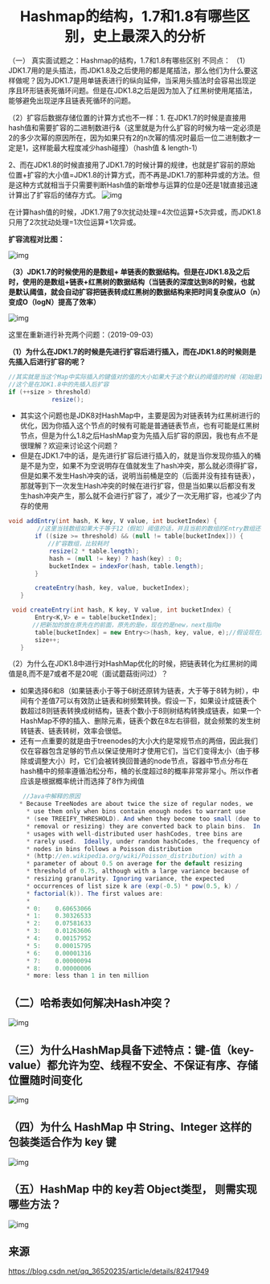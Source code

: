 <h1 align="center">Hashmap的结构，1.7和1.8有哪些区别，史上最深入的分析</h1>

（一） 真实面试题之：Hashmap的结构，1.7和1.8有哪些区别
不同点：
（1）JDK1.7用的是头插法，而JDK1.8及之后使用的都是尾插法，那么他们为什么要这样做呢？因为JDK1.7是用单链表进行的纵向延伸，当采用头插法时会容易出现逆序且环形链表死循环问题。但是在JDK1.8之后是因为加入了红黑树使用尾插法，能够避免出现逆序且链表死循环的问题。

（2）扩容后数据存储位置的计算方式也不一样：1. 在JDK1.7的时候是直接用hash值和需要扩容的二进制数进行&（这里就是为什么扩容的时候为啥一定必须是2的多少次幂的原因所在，因为如果只有2的n次幂的情况时最后一位二进制数才一定是1，这样能最大程度减少hash碰撞）（hash值 & length-1）

2、而在JDK1.8的时候直接用了JDK1.7的时候计算的规律，也就是扩容前的原始位置+扩容的大小值=JDK1.8的计算方式，而不再是JDK1.7的那种异或的方法。但是这种方式就相当于只需要判断Hash值的新增参与运算的位是0还是1就直接迅速计算出了扩容后的储存方式。
![img](media/70.png)

在计算hash值的时候，JDK1.7用了9次扰动处理=4次位运算+5次异或，而JDK1.8只用了2次扰动处理=1次位运算+1次异或。

**扩容流程对比图：**

![img](media/70-20210412001011686.png)

**（3）JDK1.7的时候使用的是数组+ 单链表的数据结构。但是在JDK1.8及之后时，使用的是数组+链表+红黑树的数据结构（当链表的深度达到8的时候，也就是默认阈值，就会自动扩容把链表转成红黑树的数据结构来把时间复杂度从O（n）变成O（logN）提高了效率）**

![img](media/70-20210412001035460.png)

这里在重新进行补充两个问题：（2019-09-03）

**（1）为什么在JDK1.7的时候是先进行扩容后进行插入，而在JDK1.8的时候则是先插入后进行扩容的呢？**

```java
//其实就是当这个Map中实际插入的键值对的值的大小如果大于这个默认的阈值的时候（初始是16*0.75=12）的时候才会触发扩容，
//这个是在JDK1.8中的先插入后扩容
if (++size > threshold)
            resize();
```

* 其实这个问题也是JDK8对HashMap中，主要是因为对链表转为红黑树进行的优化，因为你插入这个节点的时候有可能是普通链表节点，也有可能是红黑树节点，但是为什么1.8之后HashMap变为先插入后扩容的原因，我也有点不是很理解？欢迎来讨论这个问题？
* 但是在JDK1.7中的话，是先进行扩容后进行插入的，就是当你发现你插入的桶是不是为空，如果不为空说明存在值就发生了hash冲突，那么就必须得扩容，但是如果不发生Hash冲突的话，说明当前桶是空的（后面并没有挂有链表），那就等到下一次发生Hash冲突的时候在进行扩容，但是当如果以后都没有发生hash冲突产生，那么就不会进行扩容了，减少了一次无用扩容，也减少了内存的使用
  

```java
void addEntry(int hash, K key, V value, int bucketIndex) {
		//这里当钱数组如果大于等于12（假如）阈值的话，并且当前的数组的Entry数组还不能为空的时候就扩容
    　　if ((size >= threshold) && (null != table[bucketIndex])) {
　　　　　　 //扩容数组，比较耗时
       　　 resize(2 * table.length);
        　　hash = (null != key) ? hash(key) : 0;
        　　bucketIndex = indexFor(hash, table.length);
    　　}

    　　createEntry(hash, key, value, bucketIndex);
　　}

 void createEntry(int hash, K key, V value, int bucketIndex) {
    　　Entry<K,V> e = table[bucketIndex];
　　　　//把新加的放在原先在的前面，原先的是e，现在的是new，next指向e
   　　 table[bucketIndex] = new Entry<>(hash, key, value, e);//假设现在是new
    　　size++;
　　}
```

（2）为什么在JDK1.8中进行对HashMap优化的时候，把链表转化为红黑树的阈值是8,而不是7或者不是20呢（面试蘑菇街问过）？

* 如果选择6和8（如果链表小于等于6树还原转为链表，大于等于8转为树），中间有个差值7可以有效防止链表和树频繁转换。假设一下，如果设计成链表个数超过8则链表转换成树结构，链表个数小于8则树结构转换成链表，如果一个HashMap不停的插入、删除元素，链表个数在8左右徘徊，就会频繁的发生树转链表、链表转树，效率会很低。
* 还有一点重要的就是由于treenodes的大小大约是常规节点的两倍，因此我们仅在容器包含足够的节点以保证使用时才使用它们，当它们变得太小（由于移除或调整大小）时，它们会被转换回普通的node节点，容器中节点分布在hash桶中的频率遵循泊松分布，桶的长度超过8的概率非常非常小。所以作者应该是根据概率统计而选择了8作为阀值
  

```java
	//Java中解释的原因
   * Because TreeNodes are about twice the size of regular nodes, we
     * use them only when bins contain enough nodes to warrant use
     * (see TREEIFY_THRESHOLD). And when they become too small (due to
     * removal or resizing) they are converted back to plain bins.  In
     * usages with well-distributed user hashCodes, tree bins are
     * rarely used.  Ideally, under random hashCodes, the frequency of
     * nodes in bins follows a Poisson distribution
     * (http://en.wikipedia.org/wiki/Poisson_distribution) with a
     * parameter of about 0.5 on average for the default resizing
     * threshold of 0.75, although with a large variance because of
     * resizing granularity. Ignoring variance, the expected
     * occurrences of list size k are (exp(-0.5) * pow(0.5, k) /
     * factorial(k)). The first values are:
     *
     * 0:    0.60653066
     * 1:    0.30326533
     * 2:    0.07581633
     * 3:    0.01263606
     * 4:    0.00157952
     * 5:    0.00015795
     * 6:    0.00001316
     * 7:    0.00000094
     * 8:    0.00000006
     * more: less than 1 in ten million
```

## （二）哈希表如何解决Hash冲突？

![img](media/70-20210412001256383.png)

## （三）为什么HashMap具备下述特点：键-值（key-value）都允许为空、线程不安全、不保证有序、存储位置随时间变化

![img](media/70.jpeg)

## （四）为什么 HashMap 中 String、Integer 这样的包装类适合作为 key 键

![img](media/70-20210412001328056.png)

## （五）HashMap 中的 key若 Object类型， 则需实现哪些方法？

![img](media/70-20210412001343298.png)

## 来源

https://blog.csdn.net/qq_36520235/article/details/82417949

